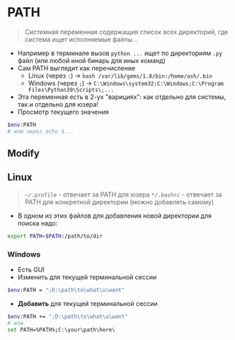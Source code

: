 # PATH
> Системная переменная содержащия список всех директорий, где система ищет исполняемые файлы...
* Например в терминале вызов `python ...` ищет по директориям `.py` файл (или любой иной бинарь для иных команд)
* Сам PATH выглядит как перечисление 
	* Linux (через `:`) -> `bash /var/lib/gems/1.8/bin:/home/ash/.bin`
	* Windows (через `;`) -> `C:\Windows\system32;C:\Windows;C:\Program Files\Python39\Scripts\;...`
* Эта переменная есть в 2-ух "варициях": как отдельно для системы, так и отдельно для юзера!
* Просмотр текущего значения
```bash
$env:PATH
# или через echo $...
```
## Modify
## Linux
>`~/.profile` - отвечает за PATH для юзера
>`*/.bashrc` - отвечает за PATH для конкретной директории (можно добавлять самому)
* В одном из этих файлов для добавления новой директории для поиска надо:
```bash
export PATH=$PATH:/path/to/dir
```
### Windows
* Есть GUI
* Изменить для текущей терминальной сессии
```bash
$env:PATH = ";D:\path\to\what\u\want"
```
* **Добавить** для текущей терминальной сессии
```bash
$env:PATH += ";D:\path\to\what\u\want"
# или
set PATH=%PATH%;C:\your\path\here\
```